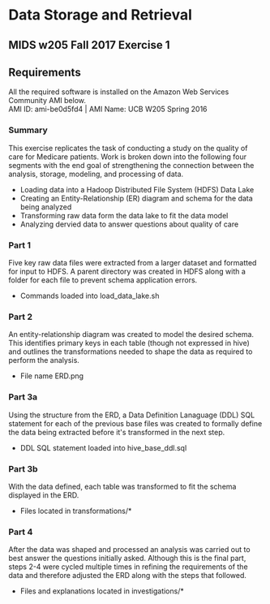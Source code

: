 # Data Storage and Retrieval
## MIDS w205 Fall 2017 Exercise 1
## Requirements
All the required software is installed on the Amazon Web Services Community AMI below.  
AMI ID: ami-be0d5fd4 | AMI Name: UCB W205 Spring 2016

### Summary
This exercise replicates the task of conducting a study on the quality of care for Medicare patients. Work is broken down into the following four segments with the end goal of strengthening the connection between the analysis, storage, modeling, and processing of data. 

- Loading data into a Hadoop Distributed File System (HDFS) Data Lake
- Creating an Entity-Relationship (ER) diagram and schema for the data being analyzed
- Transforming raw data form the data lake to fit the data model
- Analyzing dervied data to answer questions about quality of care

### Part 1
Five key raw data files were extracted from a larger dataset and formatted for input to HDFS. A parent directory was created in HDFS along with a folder for each file to prevent schema application errors. 

- Commands loaded into load_data_lake.sh

### Part 2
An entity-relationship diagram was created to model the desired schema. This identifies primary keys in each table (though not expressed in hive) and outlines the transformations needed to shape the data as required to perform the analysis. 

- File name ERD.png

### Part 3a
Using the structure from the ERD, a Data Definition Lanaguage (DDL) SQL statement for each of the previous base files was created to formally define the data being extracted before it's transformed in the next step.

- DDL SQL statement loaded into hive_base_ddl.sql

### Part 3b
With the data defined, each table was transformed to fit the schema displayed in the ERD.

- Files located in transformations/*

### Part 4
After the data was shaped and processed an analysis was carried out to best answer the questions initially asked. Although this is the final part, steps 2-4 were cycled multiple times in refining the requirements of the data and therefore adjusted the ERD along with the steps that followed.

- Files and explanations located in investigations/* 
